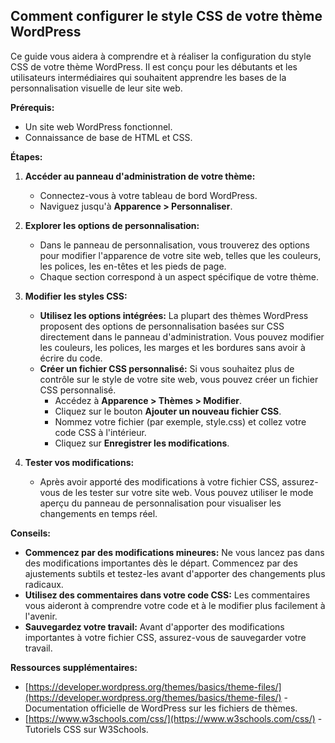 ##  Comment configurer le style CSS de votre thème WordPress 

Ce guide vous aidera à comprendre et à réaliser la configuration du style CSS de votre thème WordPress. Il est conçu pour les débutants et les utilisateurs intermédiaires qui souhaitent apprendre les bases de la personnalisation visuelle de leur site web. 

**Prérequis:**

* Un site web WordPress fonctionnel.
* Connaissance de base de HTML et CSS.

**Étapes:**

1. **Accéder au panneau d'administration de votre thème:**

   * Connectez-vous à votre tableau de bord WordPress.
   * Naviguez jusqu'à **Apparence > Personnaliser**.

2. **Explorer les options de personnalisation:**

   * Dans le panneau de personnalisation, vous trouverez des options pour modifier l'apparence de votre site web, telles que les couleurs, les polices, les en-têtes et les pieds de page.
   * Chaque section correspond à un aspect spécifique de votre thème. 

3. **Modifier les styles CSS:**

   * **Utilisez les options intégrées:** La plupart des thèmes WordPress proposent des options de personnalisation basées sur CSS directement dans le panneau d'administration. Vous pouvez modifier les couleurs, les polices, les marges et les bordures sans avoir à écrire du code.
   * **Créer un fichier CSS personnalisé:** Si vous souhaitez plus de contrôle sur le style de votre site web, vous pouvez créer un fichier CSS personnalisé. 
      *  Accédez à **Apparence > Thèmes > Modifier**.
      *  Cliquez sur le bouton **Ajouter un nouveau fichier CSS**.
      *  Nommez votre fichier (par exemple, style.css) et collez votre code CSS à l'intérieur.
      *  Cliquez sur **Enregistrer les modifications**.

4. **Tester vos modifications:**

   * Après avoir apporté des modifications à votre fichier CSS, assurez-vous de les tester sur votre site web. Vous pouvez utiliser le mode aperçu du panneau de personnalisation pour visualiser les changements en temps réel.

**Conseils:**

* **Commencez par des modifications mineures:** Ne vous lancez pas dans des modifications importantes dès le départ. Commencez par des ajustements subtils et testez-les avant d'apporter des changements plus radicaux.
* **Utilisez des commentaires dans votre code CSS:** Les commentaires vous aideront à comprendre votre code et à le modifier plus facilement à l'avenir.
* **Sauvegardez votre travail:** Avant d'apporter des modifications importantes à votre fichier CSS, assurez-vous de sauvegarder votre travail.

**Ressources supplémentaires:**

* [https://developer.wordpress.org/themes/basics/theme-files/](https://developer.wordpress.org/themes/basics/theme-files/) - Documentation officielle de WordPress sur les fichiers de thèmes.
* [https://www.w3schools.com/css/](https://www.w3schools.com/css/) - Tutoriels CSS sur W3Schools.


